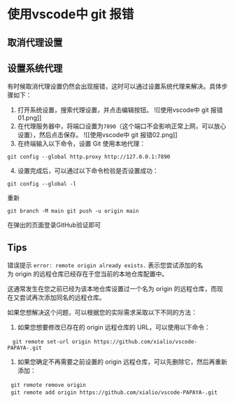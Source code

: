 # 使用vscode中 git 报错
## 取消代理设置

## 设置系统代理

有时候取消代理设置仍然会出现报错，这时可以通过设置系统代理来解决。具体步骤如下：

1. 打开系统设置，搜索代理设置，并点击编辑按钮。
![[使用vscode中 git 报错01.png]]
2. 在代理服务器中，将端口设置为`7890`（这个端口不会影响正常上网，可以放心设置），然后点击保存。
![[使用vscode中 git 报错02.png]]
3. 在终端输入以下命令，设置 Git 使用本地代理：

`git config --global http.proxy http://127.0.0.1:7890`

4. 设置完成后，可以通过以下命令检验是否设置成功：

`git config --global -l`

重新

`git branch -M main git push -u origin main`

在弹出的页面登录GitHub验证即可

## Tips

错误提示 `error: remote origin already exists.`
表示您尝试添加的名为 origin 的远程仓库已经存在于您当前的本地仓库配置中。

这通常发生在您之前已经为该本地仓库设置过一个名为 origin 的远程仓库，而现在又尝试再次添加同名的远程仓库。

如果您想解决这个问题，可以根据您的实际需求采取以下不同的方法：

1. 如果您想要修改已存在的 origin 远程仓库的 URL，可以使用以下命令：



   `git remote set-url origin https://github.com/xialio/vscode-PAPAYA-.git`

1. 如果您确定不再需要之前设置的 origin 远程仓库，可以先删除它，然后再重新添加：


  `git remote remove origin`  
  `git remote add origin https://github.com/xialio/vscode-PAPAYA-.git`
